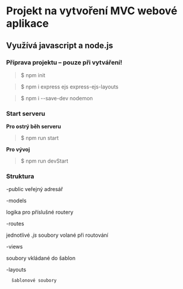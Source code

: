 # Projekt na vytvoření MVC webové aplikace
## Využívá javascript a node.js

### Příprava projektu – pouze při vytváření!

>$ npm init

>$ npm i express ejs express-ejs-layouts

>$ npm i --save-dev nodemon

### Start serveru

**Pro ostrý běh serveru**

>$ npm run start 

**Pro vývoj**

>$ npm run devStart

### Struktura

-public
   veřejný adresář

-models

   logika pro příslušné routery

-routes

   jednotlivé *.js* soubory volané při routování

-views

   soubory vkládané do šablon

   -layouts

      šablonové soubory

   








